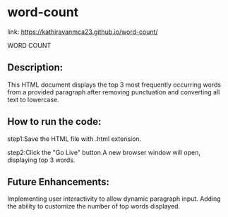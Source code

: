 # word-count

link: https://kathiravanmca23.github.io/word-count/

WORD COUNT

## Description:

This HTML document displays the top 3 most frequently occurring words from a provided paragraph after removing punctuation and converting all text to lowercase.

## How to run the code:

step1:Save the HTML file with .html extension.

step2:Click the "Go Live" button.A new browser window will open, displaying top 3 words.

## Future Enhancements:

Implementing user interactivity to allow dynamic paragraph input. Adding the ability to customize the number of top words displayed.
